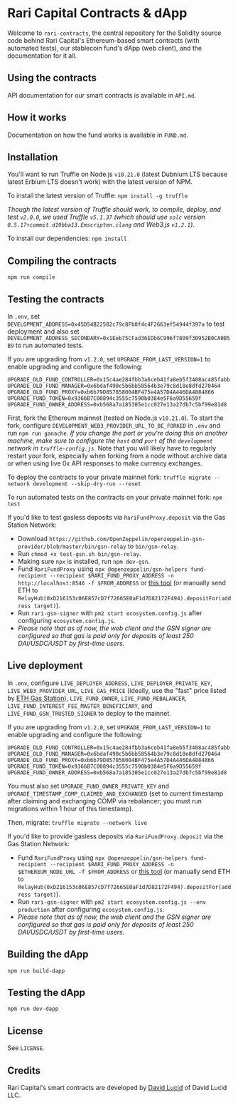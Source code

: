 # Rari Capital Contracts & dApp

Welcome to `rari-contracts`, the central repository for the Solidity source code behind Rari Capital's Ethereum-based smart contracts (with automated tests), our stablecoin fund's dApp (web client), and the documentation for it all.

## Using the contracts

API documentation for our smart contracts is available in `API.md`.

## How it works

Documentation on how the fund works is available in `FUND.md`.

## Installation

You'll want to run Truffle on Node.js `v10.21.0` (latest Dubnium LTS because latest Erbium LTS doesn't work) with the latest version of NPM.

To install the latest version of Truffle: `npm install -g truffle`

*Though the latest version of Truffle should work, to compile, deploy, and test `v2.0.0`, we used Truffle `v5.1.37` (which should use `solc` version `0.5.17+commit.d19bba13.Emscripten.clang` and Web3.js `v1.2.1`).*

To install our dependencies: `npm install`

## Compiling the contracts

`npm run compile`

## Testing the contracts

In `.env`, set `DEVELOPMENT_ADDRESS=0x45D54B22582c79c8Fb8f4c4F2663ef54944f397a` to test deployment and also set `DEVELOPMENT_ADDRESS_SECONDARY=0x1Eeb75CFad36EDb6C996f7809f30952B0CA0B5B9` to run automated tests.

If you are upgrading from `v1.2.0`, set `UPGRADE_FROM_LAST_VERSION=1` to enable upgrading and configure the following:

    UPGRADE_OLD_FUND_CONTROLLER=0x15c4ae284fbb3a6ceb41fa8eb5f3408ac485fabb
    UPGRADE_OLD_FUND_MANAGER=0x6bdaf490c5b6bb58564b3e79c8d18e8dfd270464
    UPGRADE_OLD_FUND_PROXY=0xb6b79D857858004BF475e4A57D4A446DA4884866
    UPGRADE_FUND_TOKEN=0x9366B7C00894c3555c7590b0384e5F6a9D55659f
    UPGRADE_FUND_OWNER_ADDRESS=0xb568a7a185305e1cc027e13a27db7c5bf99e81d8

First, fork the Ethereum mainnet (tested on Node.js `v10.21.0`). To start the fork, configure `DEVELOPMENT_WEB3_PROVIDER_URL_TO_BE_FORKED` in `.env` and run `npm run ganache`. *If you change the port or you're doing this on another machine, make sure to configure the `host` and `port` of the `development` network in `truffle-config.js`.* Note that you will likely have to regularly restart your fork, especially when forking from a node without archive data or when using live 0x API responses to make currency exchanges.

To deploy the contracts to your private mainnet fork: `truffle migrate --network development --skip-dry-run --reset`

To run automated tests on the contracts on your private mainnet fork: `npm test`

If you'd like to test gasless deposits via `RariFundProxy.deposit` via the Gas Station Network:

* Download `https://github.com/OpenZeppelin/openzeppelin-gsn-provider/blob/master/bin/gsn-relay` to `bin/gsn-relay`.
* Run `chmod +x test-gsn.sh bin/gsn-relay`.
* Making sure `npx` is installed, run `npm dev-gsn`.
* Fund `RariFundProxy` using `npx @openzeppelin/gsn-helpers fund-recipient --recipient $RARI_FUND_PROXY_ADDRESS -n http://localhost:8546 -f $FROM_ADDRESS` or [this tool](https://www.opengsn.org/recipients) (or manually send ETH to `RelayHub(0xD216153c06E857cD7f72665E0aF1d7D82172F494).depositFor(address target)`).
* Run `rari-gsn-signer` with `pm2 start ecosystem.config.js` after configuring `ecosystem.config.js`.
* *Please note that as of now, the web client and the GSN signer are configured so that gas is paid only for deposits of least 250 DAI/USDC/USDT by first-time users.*

## Live deployment

In `.env`, configure `LIVE_DEPLOYER_ADDRESS`, `LIVE_DEPLOYER_PRIVATE_KEY`, `LIVE_WEB3_PROVIDER_URL`, `LIVE_GAS_PRICE` (ideally, use the "fast" price listed by [ETH Gas Station](https://www.ethgasstation.info/)), `LIVE_FUND_OWNER`, `LIVE_FUND_REBALANCER`, `LIVE_FUND_INTEREST_FEE_MASTER_BENEFICIARY`, and `LIVE_FUND_GSN_TRUSTED_SIGNER` to deploy to the mainnet.

If you are upgrading from `v1.2.0`, set `UPGRADE_FROM_LAST_VERSION=1` to enable upgrading and configure the following:

    UPGRADE_OLD_FUND_CONTROLLER=0x15c4ae284fbb3a6ceb41fa8eb5f3408ac485fabb
    UPGRADE_OLD_FUND_MANAGER=0x6bdaf490c5b6bb58564b3e79c8d18e8dfd270464
    UPGRADE_OLD_FUND_PROXY=0xb6b79D857858004BF475e4A57D4A446DA4884866
    UPGRADE_FUND_TOKEN=0x9366B7C00894c3555c7590b0384e5F6a9D55659f
    UPGRADE_FUND_OWNER_ADDRESS=0xb568a7a185305e1cc027e13a27db7c5bf99e81d8

You must also set `UPGRADE_FUND_OWNER_PRIVATE_KEY` and `UPGRADE_TIMESTAMP_COMP_CLAIMED_AND_EXCHANGED` (set to current timestamp after claiming and exchanging COMP via rebalancer; you must run migrations within 1 hour of this timestamp).

Then, migrate: `truffle migrate --network live`

If you'd like to provide gasless deposits via `RariFundProxy.deposit` via the Gas Station Network:

* Fund `RariFundProxy` using `npx @openzeppelin/gsn-helpers fund-recipient --recipient $RARI_FUND_PROXY_ADDRESS -n $ETHEREUM_NODE_URL -f $FROM_ADDRESS` or [this tool](https://www.opengsn.org/recipients) (or manually send ETH to `RelayHub(0xD216153c06E857cD7f72665E0aF1d7D82172F494).depositFor(address target)`).
* Run `rari-gsn-signer` with `pm2 start ecosystem.config.js --env production` after configuring `ecosystem.config.js`.
* *Please note that as of now, the web client and the GSN signer are configured so that gas is paid only for deposits of least 250 DAI/USDC/USDT by first-time users.*

## Building the dApp

`npm run build-dapp`

## Testing the dApp

`npm run dev-dapp`

## License

See `LICENSE`.

## Credits

Rari Capital's smart contracts are developed by [David Lucid](https://github.com/davidlucid) of David Lucid LLC.
